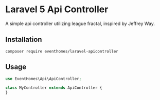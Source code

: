 # Laravel 5 Api Controller
A simple api controller utilizing league fractal, inspired by Jeffrey Way.

## Installation
```composer require eventhomes/laravel-apicontroller```

## Usage
```php
use EventHomes\Api\ApiController;

class MyController extends ApiController {
}
```